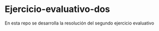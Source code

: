 # Ejercicio-evaluativo-dos
En esta repo se desarrolla la resolución del segundo ejercicio evaluativo

